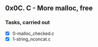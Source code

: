 ## 0x0C. C - More malloc, free
### Tasks, carried out
- [x] 0-malloc_checked.c
- [x] 1-string_nconcat.c
